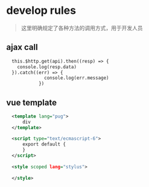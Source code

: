 # develop rules
> 这里明确规定了各种方法的调用方式，用于开发人员

## ajax call
```xml
  this.$http.get(api).then((resp) => {
    console.log(resp.data)
  }).catch((err) => {
              console.log(err.message)
            })
```

## vue template
```xml
  <template lang="pug">
      div
  </template>
  
  <script type="text/ecmascript-6">
      export default {
      }
  </script>
  
  <style scoped lang="stylus">
  
  </style>
```
